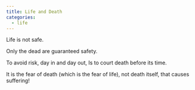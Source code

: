```yaml
---
title: Life and Death
categories:
  - life
---
```


Life is not safe.

Only the dead
are guaranteed safety.

To avoid risk,
day in and day out,
Is to court death
before its time.

It is the fear of death
(which is the fear of life),
not death itself,
that causes suffering!
